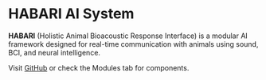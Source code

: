 
# HABARI AI System

**HABARI** (Holistic Animal Bioacoustic Response Interface) is a modular AI framework designed for real-time communication with animals using sound, BCI, and neural intelligence.

Visit [GitHub](https://github.com/ecrubay/HABARI) or check the Modules tab for components.
